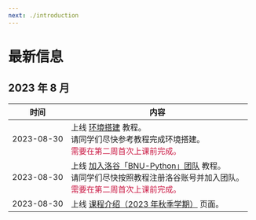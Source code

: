 ```yaml
---
next: ./introduction
---
```


# 最新信息

## 2023 年 8 月

| 时间 | 内容 |
| --- | --- |
| 2023-08-30 | 上线 [环境搭建](/2023_autumn/preparation/environment_setup) 教程。<br> 请同学们尽快参考教程完成环境搭建。<br> <span style="color: #CB1B45">需要在第二周首次上课前完成。</span> |
| 2023-08-30 | 上线 [加入洛谷「BNU-Python」团队](/2023_autumn/preparation/join_luogu) 教程。<br> 请同学们尽快按照教程注册洛谷账号并加入团队。<br> <span style="color: #CB1B45">需要在第二周首次上课前完成。</span> |
| 2023-08-30 | 上线 [课程介绍（2023 年秋季学期）](/2023_autumn/information/introduction) 页面。 |
